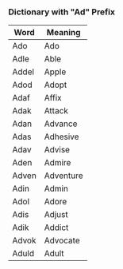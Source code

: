 ### Dictionary with "Ad" Prefix

| Word     | Meaning       |
|----------|---------------|
| Ado      | Ado           |
| Adle     | Able          |
| Addel    | Apple         |
| Adod     | Adopt         |
| Adaf     | Affix         |
| Adak     | Attack        |
| Adan     | Advance       |
| Adas     | Adhesive      |
| Adav     | Advise        |
| Aden     | Admire        |
| Adven     | Adventure     |
| Adin     | Admin         |
| Adol     | Adore         |
| Adis     | Adjust        |
| Adik     | Addict        |
| Advok     | Advocate      |
| Aduld     | Adult         |
